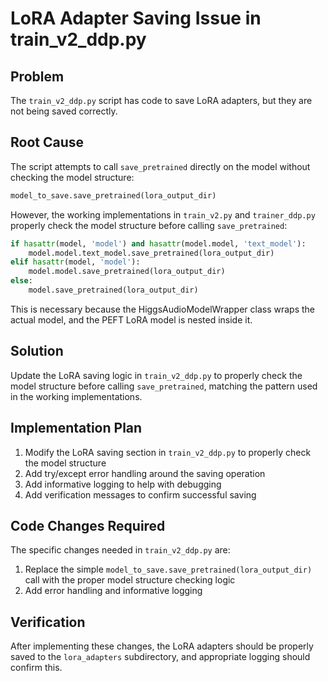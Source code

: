 # LoRA Adapter Saving Issue in train_v2_ddp.py

## Problem

The `train_v2_ddp.py` script has code to save LoRA adapters, but they are not being saved correctly.

## Root Cause

The script attempts to call `save_pretrained` directly on the model without checking the model structure:

```python
model_to_save.save_pretrained(lora_output_dir)
```

However, the working implementations in `train_v2.py` and `trainer_ddp.py` properly check the model structure before calling `save_pretrained`:

```python
if hasattr(model, 'model') and hasattr(model.model, 'text_model'):
    model.model.text_model.save_pretrained(lora_output_dir)
elif hasattr(model, 'model'):
    model.model.save_pretrained(lora_output_dir)
else:
    model.save_pretrained(lora_output_dir)
```

This is necessary because the HiggsAudioModelWrapper class wraps the actual model, and the PEFT LoRA model is nested inside it.

## Solution

Update the LoRA saving logic in `train_v2_ddp.py` to properly check the model structure before calling `save_pretrained`, matching the pattern used in the working implementations.

## Implementation Plan

1. Modify the LoRA saving section in `train_v2_ddp.py` to properly check the model structure
2. Add try/except error handling around the saving operation
3. Add informative logging to help with debugging
4. Add verification messages to confirm successful saving

## Code Changes Required

The specific changes needed in `train_v2_ddp.py` are:

1. Replace the simple `model_to_save.save_pretrained(lora_output_dir)` call with the proper model structure checking logic
2. Add error handling and informative logging

## Verification

After implementing these changes, the LoRA adapters should be properly saved to the `lora_adapters` subdirectory, and appropriate logging should confirm this.